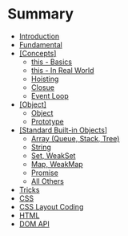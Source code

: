 # Summary

* [Introduction](README.md)
* [Fundamental](basics.md)
* [\[Concepts\]](concepts.md)
    * [this - Basics](this.md)
    * [this - In Real World](this---in-real-word.md)
    * [Hoisting](hoisting.md)
    * [Closue](closue.md)
    * [Event Loop](event-loop.md)
* [\[Object\]](object.md)
    * [Object](object.md)
    * [Prototype](prototype.md)
* [\[Standard Built-in Objects\]](standard-built-in-objects.md)
    * [Array \(Queue, Stack, Tree\)](array.md)
    * [String](string.md)
    * [Set, WeakSet](set.md)
    * [Map, WeakMap](map--set.md)
    * [Promise](promise.md)
    * [All Others](write-your-own.md)
* [Tricks](tricks-to-show-off.md)
* [CSS](css.md)
* [CSS Layout Coding](css-layout-coding.md)
* [HTML](html.md)
* [DOM API](dom-api.md)

